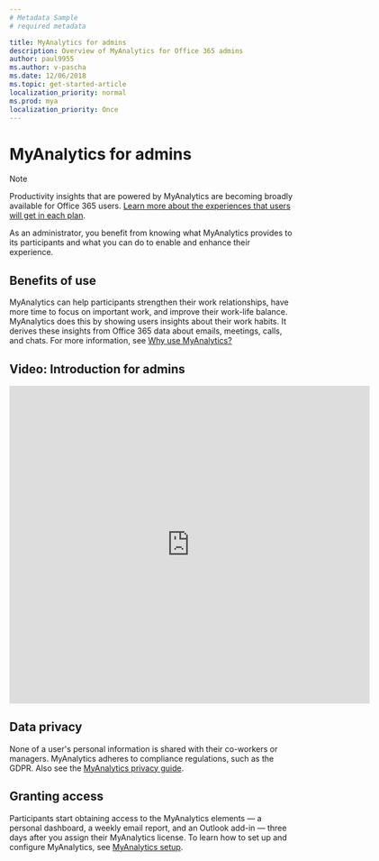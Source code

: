 ```yaml
---
# Metadata Sample
# required metadata

title: MyAnalytics for admins
description: Overview of MyAnalytics for Office 365 admins
author: paul9955
ms.author: v-pascha
ms.date: 12/06/2018
ms.topic: get-started-article
localization_priority: normal 
ms.prod: mya
localization_priority: Once
---
```


# MyAnalytics for admins

> [!Note] 
> Productivity insights that are powered by MyAnalytics are becoming broadly available for Office 365 users. [Learn more about the experiences that users will get in each plan](plans-environments.md#availability-of-features). 

As an administrator, you benefit from knowing what MyAnalytics provides to its participants and what you can do to enable and enhance their experience. 

## Benefits of use

MyAnalytics can help participants strengthen their work relationships, have more time to focus on important work, and improve their work-life balance. MyAnalytics does this by showing users insights about their work habits. It derives these insights from Office 365 data about emails, meetings, calls, and chats. For more information, see [Why use MyAnalytics?](better-work-habits.md)

## Video: Introduction for admins

<iframe width="640" height="564" src="https://player.vimeo.com/video/304879652" frameborder="0" allowFullScreen mozallowfullscreen webkitAllowFullScreen></iframe>

## Data privacy

None of a user's personal information is shared with their co-workers or managers. MyAnalytics adheres to compliance regulations, such as the GDPR. Also see the [MyAnalytics privacy guide](privacy-guide.md).

## Granting access

Participants start obtaining access to the MyAnalytics elements &mdash; a personal dashboard, a weekly email report, and an Outlook add-in &mdash; three days after you assign their MyAnalytics license. To learn how to set up and configure MyAnalytics, see [MyAnalytics setup](../setup/mya-setup-checklist.md).

